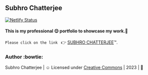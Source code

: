 ## Subhro Chatterjee

[![Netlify Status](https://api.netlify.com/api/v1/badges/60b25308-2f9c-4f6e-8f04-f38d436e21a3/deploy-status)](https://app.netlify.com/sites/subhrochatterjee/deploys?branch=master)

#### This is my professional :relieved: portfolio to showcase my work.:man:

`Please click on the link ` :point_right: [SUBHRO CHATTERJEE](https://subhrochatterjee.netlify.app/):tm:.

### Author :bowtie:
Subhro Chatterjee | :relaxed: Licensed under [Creative Commons](https://creativecommons.org/licenses/by-sa/4.0/) | 2023 | :pray:
